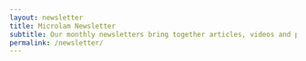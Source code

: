 ```yaml
---
layout: newsletter
title: Microlam Newsletter
subtitle: Our monthly newsletters bring together articles, videos and perspectives from across the Microlam community.
permalink: /newsletter/
---
```

